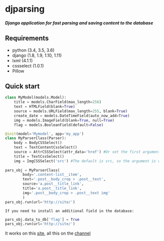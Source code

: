 djparsing 
===========
##### Django application for fast parsing and saving content to the database
Requirements
-----------
* python (3.4, 3.5, 3.6)
* django (1.8, 1.9, 1.10, 1.11)
* lxml (4.1.1)
* cssselect (1.0.1)
* Pillow         

Quick start
-----------
```python
class MyModel(models.Model):
    title = models.CharField(max_length=256)
    text = HTMLField(blank=True)
    source = models.URLField(max_length=255, blank=True)
    create_date = models.DateTimeField(auto_now_add=True)
    img = models.ImageField(blank=True, null=True)
    flag = models.BooleanField(default=False)
```
```python
@init(model='Mymodel', app='my_app')
class MyParserClass(Parser):
    body = BodyCSSSelect()
    text = TextContentCssSelect()
    source = AttrCSSSelect(attr_data='href') #Or set the first argument AttrCSSSelect('href')
    title = TextCssSelect()
    img = ImgCSSSelect('src') #The default is src, so the argument is optional. can ImgCSSSelect()
    
pars_obj = MyParserClass(
        body='.content-list__item',
        text='.post__body_crop > .post__text',
        source='a.post__title_link',
        title='a.post__title_link',
        img='.post__body_crop > .post__text img'
        )
pars_obj.run(url='http://site/')
```
    If you need to install an additional field in the database:
```python
pars_obj.data_to_db['flag'] = True
pars_obj.run(url='http://site/')
```

It works on this [site](http://pythoff.com/), all this on the [channel](https://telegram.me/python_all)
